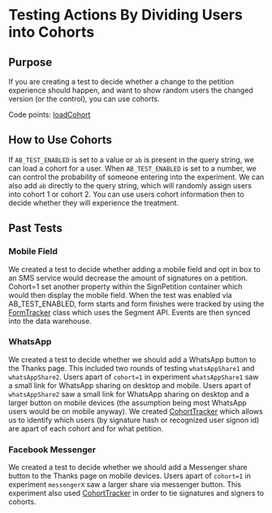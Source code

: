 # Testing Actions By Dividing Users into Cohorts

## Purpose
If you are creating a test to decide whether a change to the petition experience should happen, and want to show random users the changed version (or the control), you can use cohorts.

Code points:
[loadCohort](https://github.com/MoveOnOrg/mop-frontend/blob/main/src/actions/sessionActions.js#L112)

## How to Use Cohorts

If `AB_TEST_ENABLED` is set to a value or `ab` is present in the query string, we can load a cohort for a user. When `AB_TEST_ENABLED` is set to a number, we can control the probability of someone entering into the experiment. We can also add `ab` directly to the query string, which will randomly assign users into cohort 1 or cohort 2. You can use users cohort information then to decide whether they will experience the treatment.

## Past Tests

### Mobile Field
We created a test to decide whether adding a mobile field and opt in box to an SMS service would decrease the amount of signatures on a petition. Cohort=1 set another property within the SignPetition container which would then display the mobile field. When the test was enabled via AB_TEST_ENABLED, form starts and form finishes were tracked by using the [FormTracker](https://github.com/MoveOnOrg/mop-frontend/blob/main/src/lib/form-tracker.js) class which uses the Segment API. Events are then synced into the data warehouse.


### WhatsApp

We created a test to decide whether we should add a WhatsApp button to the Thanks page. This included two rounds of testing `whatsAppShare1` and `whatsAppShare2`. Users apart of `cohort=1` in experiment `whatsAppShare1` saw a small link for WhatsApp sharing on desktop and mobile. Users apart of `whatsAppShare2` saw a small link for WhatsApp sharing on desktop and a larger button on mobile devices (the assumption being most WhatsApp users would be on mobile anyway). We created [CohortTracker](https://github.com/MoveOnOrg/mop-frontend/blob/main/src/lib/cohort-tracker.js) which allows us to identify which users (by signature hash or recognized user signon id) are apart of each cohort and for what petition.

### Facebook Messenger

We created a test to decide whether we should add a Messenger share button to the Thanks page on mobile devices. Users apart of `cohort=1` in experiment `messengerX` saw a larger share via messenger button. This experiment also used [CohortTracker](https://github.com/MoveOnOrg/mop-frontend/blob/main/src/lib/cohort-tracker.js) in order to tie signatures and signers to cohorts.  
